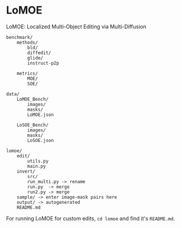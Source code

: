 # LoMOE
LoMOE: Localized Multi-Object Editing via Multi-Diffusion

```
benchmark/
    methods/
        bld/
        diffedit/
        glide/
        instruct-p2p

    metrics/
        MOE/
        SOE/

data/
    LoMOE_Bench/
        images/
        masks/
        LoMOE.json

    LoSOE_Bench/
        images/
        masks/
        LoSOE.json

lomoe/
    edit/
        utils.py
        main.py
    invert/
        src/
        run_multi.py -> rename
        run.py  -> merge
        run2.py -> merge
    sample/ -> enter image-mask pairs here 
    output/ -> autogenerated
    README.md
```


For running LoMOE for custom edits, `cd lomoe` and find it's `README.md`.

